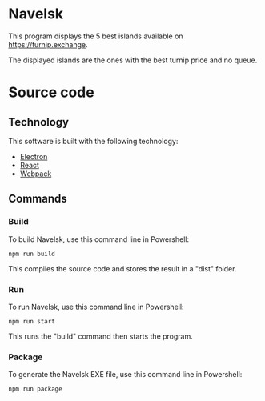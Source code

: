 # Navelsk
This program displays the 5 best islands available on https://turnip.exchange.

The displayed islands are the ones with the best turnip price and no queue.

# Source code
## Technology
This software is built with the following technology:
- [Electron](https://www.electronjs.org/)
- [React](https://reactjs.org/)
- [Webpack](https://webpack.js.org/)

## Commands
### Build
To build Navelsk, use this command line in Powershell:
```
npm run build
```

This compiles the source code and stores the result in a "dist" folder.

### Run
To run Navelsk, use this command line in Powershell:
```
npm run start
```

This runs the "build" command then starts the program.

### Package
To generate the Navelsk EXE file, use this command line in Powershell:
```
npm run package
```

